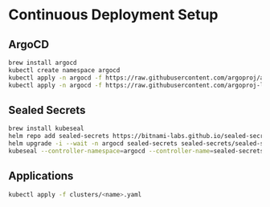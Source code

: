 # Continuous Deployment Setup

## ArgoCD

```bash
brew install argocd
kubectl create namespace argocd
kubectl apply -n argocd -f https://raw.githubusercontent.com/argoproj/argo-cd/stable/manifests/install.yaml
kubectl apply -n argocd -f https://raw.githubusercontent.com/argoproj-labs/argocd-image-updater/master/manifests/install.yaml
```

## Sealed Secrets

```bash
brew install kubeseal
helm repo add sealed-secrets https://bitnami-labs.github.io/sealed-secrets
helm upgrade -i --wait -n argocd sealed-secrets sealed-secrets/sealed-secrets
kubeseal --controller-namespace=argocd --controller-name=sealed-secrets -o yaml <secret.yaml >sealed-secret.yaml
```

## Applications

```bash
kubectl apply -f clusters/<name>.yaml
```

